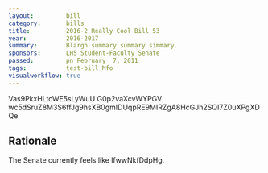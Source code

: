 ```yaml
---
layout:         bill
category:       bills
title:          2016-2 Really Cool Bill 53
year:           2016-2017
summary:        Blargh summary summary simmary.
sponsors:       LHS Student-Faculty Senate
passed:         pn February  7, 2011
tags:           test-bill Mfo
visualworkflow: true
---
```



Vas9PkxHLtcWE5sLyWuU G0p2vaXcvWYPGV wc5dSruZ8M3S6ffJg9hsXB0gmIDUqpRE9MIRZgA8HcGJh2SQI7Z0uXPgXDQe 




Rationale
---------
The Senate currently feels like lfwwNkfDdpHg.
